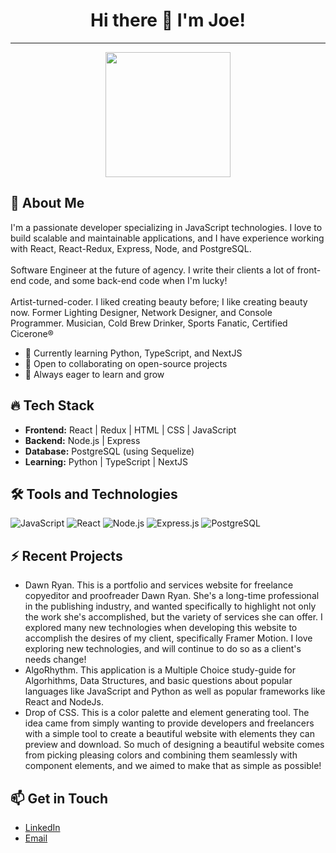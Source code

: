 ###
<h1 align="center"> Hi there 👋 I'm Joe!</h1>
<p align="center">
  <hr>
</p>

<div align="center">
  <img src="https://media.giphy.com/media/uhkgRdrMSnqDBofJru/giphy.gif" width="200" height="200"/>
</div>

## 🚀 About Me

I'm a passionate developer specializing in JavaScript technologies. I love to build scalable and maintainable applications, and I have experience working with React, React-Redux, Express, Node, and PostgreSQL.</br><br/>
Software Engineer at the future of agency. I write their clients a lot of front-end code, and some back-end code when I'm lucky!</br><br/>
Artist-turned-coder. I liked creating beauty before; I like creating beauty now.
Former Lighting Designer, Network Designer, and Console Programmer. Musician, Cold Brew Drinker, Sports Fanatic, Certified Cicerone®

- 🌱 Currently learning Python, TypeScript, and NextJS
- 👯 Open to collaborating on open-source projects
- 🤔 Always eager to learn and grow

## 🔥 Tech Stack

- **Frontend:** React | Redux | HTML | CSS | JavaScript
- **Backend:** Node.js | Express
- **Database:** PostgreSQL (using Sequelize)
- **Learning:** Python | TypeScript | NextJS

## 🛠️ Tools and Technologies

![JavaScript](https://img.shields.io/badge/-JavaScript-333333?style=flat&logo=javascript)
![React](https://img.shields.io/badge/-React-333333?style=flat&logo=react)
![Node.js](https://img.shields.io/badge/-Node.js-333333?style=flat&logo=node.js)
![Express.js](https://img.shields.io/badge/-Express.js-333333?style=flat&logo=express)
![PostgreSQL](https://img.shields.io/badge/-PostgreSQL-333333?style=flat&logo=postgresql)

## ⚡ Recent Projects

- Dawn Ryan. This is a portfolio and services website for freelance copyeditor and proofreader Dawn Ryan. She's a long-time professional in the publishing industry, and wanted specifically to highlight not only the work she's accomplished, but the variety of services she can offer. I explored many new technologies when developing this website to accomplish the desires of my client, specifically Framer Motion. I love exploring new technologies, and will continue to do so as a client's needs change!
- AlgoRhythm. This application is a Multiple Choice study-guide for Algorhithms, Data Structures, and basic questions about popular languages like JavaScript and Python as well as popular frameworks like React and NodeJs. 
- Drop of CSS. This is a color palette and element generating tool. The idea came from simply wanting to provide developers and freelancers with a simple tool to create a beautiful website with elements they can preview and download. So much of designing a beautiful website comes from picking pleasing colors and combining them seamlessly with component elements, and we aimed to make that as simple as possible!

## 📫 Get in Touch

- [LinkedIn](https://www.linkedin.com/in/joe-delbalzo/)
- [Email](jdelbalzo99@gmail.com)


<!--
**joedelbalzo/joedelbalzo** is a ✨ _special_ ✨ repository because its `README.md` (this file) appears on your GitHub profile.

Here are some ideas to get you started:

- 🔭 I’m currently working on ...
- 🌱 I’m currently learning ...
- 👯 I’m looking to collaborate on ...
- 🤔 I’m looking for help with ...
- 💬 Ask me about ...
- 📫 How to reach me: ...
- 😄 Pronouns: ...
- ⚡ Fun fact: ...
-->
